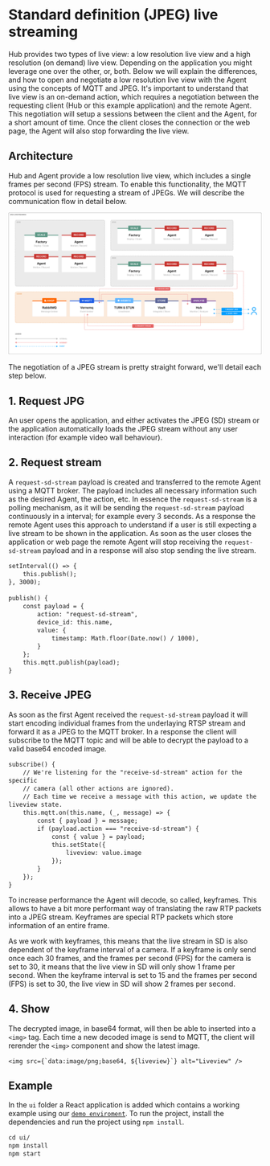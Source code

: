 # Standard definition (JPEG) live streaming

Hub provides two types of live view: a low resolution live view and a high resolution (on demand) live view. Depending on the application you might leverage one over the other, or, both. Below we will explain the differences, and how to open and negotiate a low resolution live view with the Agent using the concepts of MQTT and JPEG. It's important to understand that live view is an on-demand action, which requires a negotiation between the requesting client (Hub or this example application) and the remote Agent. This negotiation will setup a sessions between the client and the Agent, for a short amount of time. Once the client closes the connection or the web page, the Agent will also stop forwarding the live view.

## Architecture

Hub and Agent provide a low resolution live view, which includes a single frames per second (FPS) stream. To enable this functionality, the MQTT protocol is used for requesting a stream of JPEGs. We will describe the communication flow in detail below.

![Livestreaming SD](./livestream-sd.svg)

The negotiation of a JPEG stream is pretty straight forward, we'll detail each step below.

## 1. Request JPG

An user opens the application, and either activates the JPEG (SD) stream or the application automatically loads the JPEG stream without any user interaction (for example video wall behaviour).

## 2. Request stream

A `request-sd-stream` payload is created and transferred to the remote Agent using a MQTT broker. The payload includes all necessary information such as the desired Agent, the action, etc. In essence the `request-sd-stream` is a polling mechanism, as it will be sending the `request-sd-stream` payload continuously in a interval; for example every 3 seconds. As a response the remote Agent uses this approach to understand if a user is still expecting a live stream to be shown in the application. As soon as the user closes the application or web page the remote Agent will stop receiving the `request-sd-stream` payload and in a response will also stop sending the live stream.

    setInterval(() => {
        this.publish();
    }, 3000);

    publish() {
        const payload = {
            action: "request-sd-stream",
            device_id: this.name,
            value: {
                timestamp: Math.floor(Date.now() / 1000),
            }
        };
        this.mqtt.publish(payload);
    }

## 3. Receive JPEG

As soon as the first Agent received the `request-sd-stream` payload it will start encoding individual frames from the underlaying RTSP stream and forward it as a JPEG to the MQTT broker. In a response the client will subscribe to the MQTT topic and will be able to decrypt the payload to a valid base64 encoded image.

    subscribe() {
        // We're listening for the "receive-sd-stream" action for the specific
        // camera (all other actions are ignored).
        // Each time we receive a message with this action, we update the liveview state.
        this.mqtt.on(this.name, (_, message) => {
            const { payload } = message;
            if (payload.action === "receive-sd-stream") {
                const { value } = payload;
                this.setState({
                    liveview: value.image
                });
            }
        });
    }

To increase performance the Agent will decode, so called, keyframes. This allows to have a bit more performant way of translating the raw RTP packets into a JPEG stream. Keyframes are special RTP packets which store information of an entire frame.

As we work with keyframes, this means that the live stream in SD is also dependent of the keyframe interval of a camera. If a keyframe is only send once each 30 frames, and the frames per second (FPS) for the camera is set to 30, it means that the live view in SD will only show 1 frame per second. When the keyframe interval is set to 15 and the frames per second (FPS) is set to 30, the live view in SD will show 2 frames per second.

## 4. Show <img>

The decrypted image, in base64 format, will then be able to inserted into a `<img>` tag. Each time a new decoded image is send to MQTT, the client will rerender the `<img>` component and show the latest image.

    <img src={`data:image/png;base64, ${liveview}`} alt="Liveview" />

## Example

In the `ui` folder a React application is added which contains a working example using our [`demo enviroment`](https://app-demo.kerberos.io). To run the project, install the dependencies and run the project using `npm install`.

    cd ui/
    npm install
    npm start
